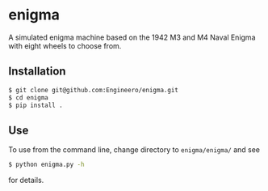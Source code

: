 # enigma

A simulated enigma machine based on the 1942 M3 and M4 Naval Enigma with eight
wheels to choose from.

## Installation

```bash
$ git clone git@github.com:Engineero/enigma.git
$ cd enigma
$ pip install .
```

## Use

To use from the command line, change directory to `enigma/enigma/` and see

```bash
$ python enigma.py -h
```

for details.

